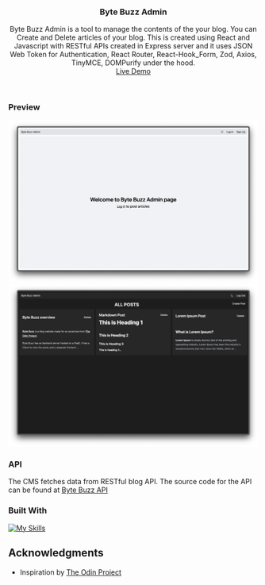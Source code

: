 <h3 align="center">Byte Buzz Admin</h3>

  <p align="center">
    Byte Buzz Admin is a tool to manage the contents of the your blog. You can Create and Delete articles of your blog. This is created using React and Javascript with RESTful APIs created in Express server and it uses JSON Web Token for Authentication, React Router, React-Hook_Form, Zod, Axios, TinyMCE, DOMPurify under the hood.
    <br />
    <a href="" target="_blank">Live Demo</a>
  </p>
</div>
<br>

<!-- ABOUT THE PROJECT -->

### Preview

<div align="center">
 <img src="./public/preview.png">
 <img src="./public/preview2.png">
</div>

### API

The CMS fetches data from RESTful blog API. The source code for the API can be found at <a href="https://github.com/notsanta20/byte_buzz_api" target="_blank">Byte Buzz API</a>

### Built With

[![My Skills](https://skillicons.dev/icons?i=html,css,javascript,react,tailwindcss,vite)](https://skillicons.dev)

<!-- ACKNOWLEDGMENTS -->

## Acknowledgments

- Inspiration by <a href="https://www.theodinproject.com/lessons/node-path-nodejs-blog-api" target="_blank">The Odin Project</a>
